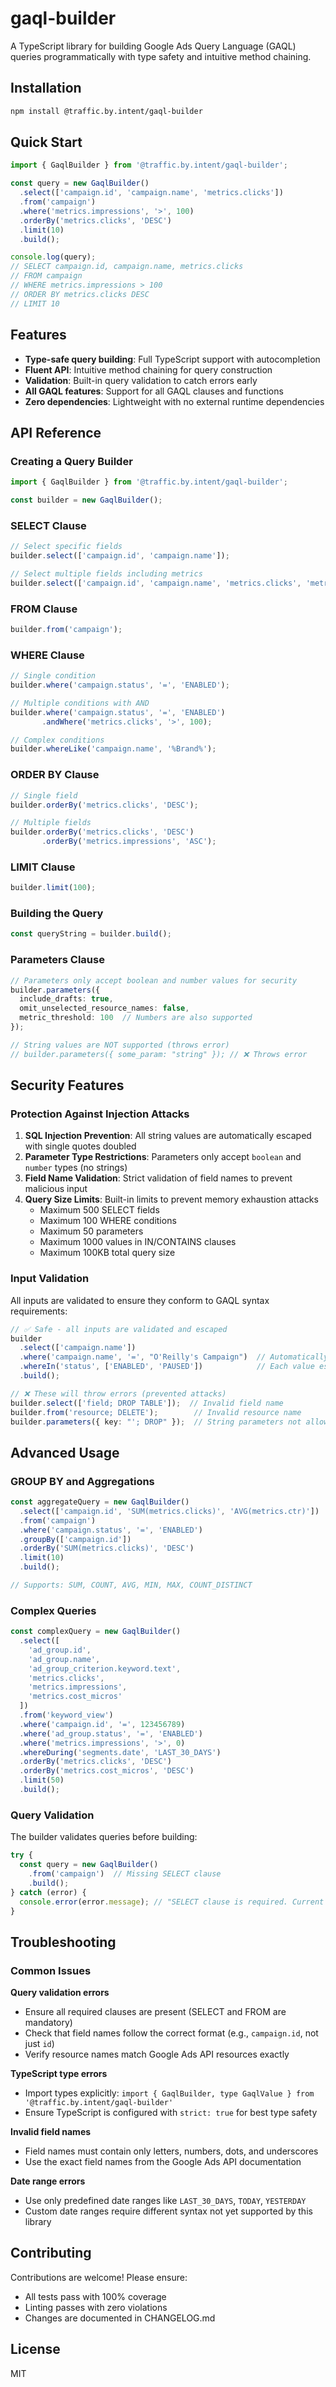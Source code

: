 # gaql-builder

A TypeScript library for building Google Ads Query Language (GAQL) queries programmatically with type safety and intuitive method chaining.

## Installation

```bash
npm install @traffic.by.intent/gaql-builder
```

## Quick Start

```typescript
import { GaqlBuilder } from '@traffic.by.intent/gaql-builder';

const query = new GaqlBuilder()
  .select(['campaign.id', 'campaign.name', 'metrics.clicks'])
  .from('campaign')
  .where('metrics.impressions', '>', 100)
  .orderBy('metrics.clicks', 'DESC')
  .limit(10)
  .build();

console.log(query);
// SELECT campaign.id, campaign.name, metrics.clicks
// FROM campaign
// WHERE metrics.impressions > 100
// ORDER BY metrics.clicks DESC
// LIMIT 10
```

## Features

- **Type-safe query building**: Full TypeScript support with autocompletion
- **Fluent API**: Intuitive method chaining for query construction
- **Validation**: Built-in query validation to catch errors early
- **All GAQL features**: Support for all GAQL clauses and functions
- **Zero dependencies**: Lightweight with no external runtime dependencies

## API Reference

### Creating a Query Builder

```typescript
import { GaqlBuilder } from '@traffic.by.intent/gaql-builder';

const builder = new GaqlBuilder();
```

### SELECT Clause

```typescript
// Select specific fields
builder.select(['campaign.id', 'campaign.name']);

// Select multiple fields including metrics
builder.select(['campaign.id', 'campaign.name', 'metrics.clicks', 'metrics.impressions']);
```

### FROM Clause

```typescript
builder.from('campaign');
```

### WHERE Clause

```typescript
// Single condition
builder.where('campaign.status', '=', 'ENABLED');

// Multiple conditions with AND
builder.where('campaign.status', '=', 'ENABLED')
       .andWhere('metrics.clicks', '>', 100);

// Complex conditions
builder.whereLike('campaign.name', '%Brand%');
```

### ORDER BY Clause

```typescript
// Single field
builder.orderBy('metrics.clicks', 'DESC');

// Multiple fields
builder.orderBy('metrics.clicks', 'DESC')
       .orderBy('metrics.impressions', 'ASC');
```

### LIMIT Clause

```typescript
builder.limit(100);
```

### Building the Query

```typescript
const queryString = builder.build();
```

### Parameters Clause

```typescript
// Parameters only accept boolean and number values for security
builder.parameters({ 
  include_drafts: true,
  omit_unselected_resource_names: false,
  metric_threshold: 100  // Numbers are also supported
});

// String values are NOT supported (throws error)
// builder.parameters({ some_param: "string" }); // ❌ Throws error
```

## Security Features

### Protection Against Injection Attacks

1. **SQL Injection Prevention**: All string values are automatically escaped with single quotes doubled
2. **Parameter Type Restrictions**: Parameters only accept `boolean` and `number` types (no strings)
3. **Field Name Validation**: Strict validation of field names to prevent malicious input
4. **Query Size Limits**: Built-in limits to prevent memory exhaustion attacks
   - Maximum 500 SELECT fields
   - Maximum 100 WHERE conditions
   - Maximum 50 parameters
   - Maximum 1000 values in IN/CONTAINS clauses
   - Maximum 100KB total query size

### Input Validation

All inputs are validated to ensure they conform to GAQL syntax requirements:

```typescript
// ✅ Safe - all inputs are validated and escaped
builder
  .select(['campaign.name'])
  .where('campaign.name', '=', "O'Reilly's Campaign")  // Automatically escaped
  .whereIn('status', ['ENABLED', 'PAUSED'])            // Each value escaped
  .build();

// ❌ These will throw errors (prevented attacks)
builder.select(['field; DROP TABLE']);  // Invalid field name
builder.from('resource; DELETE');        // Invalid resource name
builder.parameters({ key: "'; DROP" });  // String parameters not allowed
```

## Advanced Usage

### GROUP BY and Aggregations

```typescript
const aggregateQuery = new GaqlBuilder()
  .select(['campaign.id', 'SUM(metrics.clicks)', 'AVG(metrics.ctr)'])
  .from('campaign')
  .where('campaign.status', '=', 'ENABLED')
  .groupBy(['campaign.id'])
  .orderBy('SUM(metrics.clicks)', 'DESC')
  .limit(10)
  .build();

// Supports: SUM, COUNT, AVG, MIN, MAX, COUNT_DISTINCT
```

### Complex Queries

```typescript
const complexQuery = new GaqlBuilder()
  .select([
    'ad_group.id',
    'ad_group.name',
    'ad_group_criterion.keyword.text',
    'metrics.clicks',
    'metrics.impressions',
    'metrics.cost_micros'
  ])
  .from('keyword_view')
  .where('campaign.id', '=', 123456789)
  .where('ad_group.status', '=', 'ENABLED')
  .where('metrics.impressions', '>', 0)
  .whereDuring('segments.date', 'LAST_30_DAYS')
  .orderBy('metrics.clicks', 'DESC')
  .orderBy('metrics.cost_micros', 'DESC')
  .limit(50)
  .build();
```

### Query Validation

The builder validates queries before building:

```typescript
try {
  const query = new GaqlBuilder()
    .from('campaign')  // Missing SELECT clause
    .build();
} catch (error) {
  console.error(error.message); // "SELECT clause is required. Current fields: 0"
}
```

## Troubleshooting

### Common Issues

**Query validation errors**
- Ensure all required clauses are present (SELECT and FROM are mandatory)
- Check that field names follow the correct format (e.g., `campaign.id`, not just `id`)
- Verify resource names match Google Ads API resources exactly

**TypeScript type errors**
- Import types explicitly: `import { GaqlBuilder, type GaqlValue } from '@traffic.by.intent/gaql-builder'`
- Ensure TypeScript is configured with `strict: true` for best type safety

**Invalid field names**
- Field names must contain only letters, numbers, dots, and underscores
- Use the exact field names from the Google Ads API documentation

**Date range errors**
- Use only predefined date ranges like `LAST_30_DAYS`, `TODAY`, `YESTERDAY`
- Custom date ranges require different syntax not yet supported by this library

## Contributing

Contributions are welcome! Please ensure:
- All tests pass with 100% coverage
- Linting passes with zero violations
- Changes are documented in CHANGELOG.md

## License

MIT
